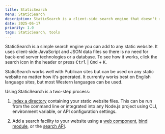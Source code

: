 ```yaml
---
title: StaticSearch
menu: StaticSearch
description: StaticSearch is a client-side search engine that doesn't require a backend server or database. It can be added to any static site such as those created by Publican.
date: 2025-06-17
priority: 1.0
tags: StaticSearch, tools
---
```


StaticSearch is a simple search engine you can add to any static website. It uses client-side JavaScript and JSON data files so there is no need for back-end server technologies or a database. To see how it works, click the search icon in the header or press <kbd>Ctrl</kbd> | <kbd>Cmd</kbd> + <kbd>K</kbd>.

StaticSearch works well with Publican sites but can be used on any static website no matter how it's generated. It currently works best on English language sites, but most Western languages can be used.

Using StaticSearch is a two-step process:

1. [Index a directory](--ROOT--tools/staticsearch/search-indexer) containing your static website files. This can be run from the command line or integrated into any Node.js project using CLI, environment variable, or API configuration settings.

1. Add a search facility to your website using a [web component](--ROOT--tools/staticsearch/search-web-component), [bind module](--ROOT--tools/staticsearch/search-bind-module), or the [search API](--ROOT--tools/staticsearch/search-api).
